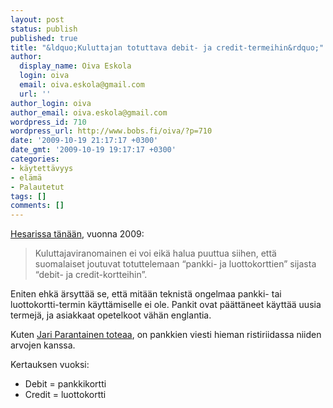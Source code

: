 ```yaml
---
layout: post
status: publish
published: true
title: "&ldquo;Kuluttajan totuttava debit- ja credit-termeihin&rdquo;"
author:
  display_name: Oiva Eskola
  login: oiva
  email: oiva.eskola@gmail.com
  url: ''
author_login: oiva
author_email: oiva.eskola@gmail.com
wordpress_id: 710
wordpress_url: http://www.bobs.fi/oiva/?p=710
date: '2009-10-19 21:17:17 +0300'
date_gmt: '2009-10-19 19:17:17 +0300'
categories:
- käytettävyys
- elämä
- Palautetut
tags: []
comments: []
---
```

<div>
<div>
<div>
<div>
<p><a title="HS.fi: Viranomainen: Kuluttajan on vain totuttava debit- ja credit-termeihin" href="http://www.hs.fi/talous/artikkeli/Viranomainen+Kuluttajan+on+vain+totuttava+debit-+ja+credit-termeihin/1135250122418" target="_blank">Hesarissa tänään</a>, vuonna 2009:</p>
<blockquote><p>Kuluttajaviranomainen ei voi eikä halua puuttua siihen,  että suomalaiset joutuvat totuttelemaan &ldquo;pankki- ja luottokorttien&rdquo;  sijasta &ldquo;debit- ja credit-kortteihin&rdquo;.</p></blockquote>
<p>Eniten ehkä ärsyttää se, että mitään teknistä ongelmaa pankki- tai  luottokortti-termin käyttämiselle ei ole. Pankit ovat päättäneet käyttää  uusia termejä, ja asiakkaat opetelkoot vähän englantia.</p>
<p>Kuten <a title="Gurumarkkinointi: Epävireistä arvohumppaa" href="http://gurumarkkinointi.fi/2009/10/19/epavireista-arvohumppaa/" target="_blank">Jari Parantainen toteaa</a>, on pankkien viesti hieman ristiriidassa niiden arvojen kanssa.</p>
<p>Kertauksen vuoksi:</p>
<ul>
<li>Debit = pankkikortti</li>
<li>Credit = luottokortti</li>
</ul>
